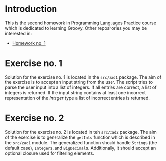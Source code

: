 # Introduction

This is the second homework in Programming Languages Practice course which is dedicated to learning Groovy. Other repositories
you may be interested in:
* [Homework no. 1](https://github.com/balkon16/PJP_HW1)

# Exercise no. 1

Solution for the exercise no. 1 is located in the `src/zad1` package. The aim of the exercise is to accept an input string
from the user. The script tries to parse the user input into a list of integers. If all entries are correct, a list of integers
is returned. If the input string contains at least one incorrect representation of the *Integer* type a list of incorrect entries 
is returned.

# Exercise no. 2
Solution for the exercise no. 2 is located in teh `src/zad2` package. The aim of the exercise is to generalize the `getInts`
function which is described in the `src/zad1` module. The generalized function should handle `String`s (the default case), `Integer`s, 
and `BigDecimal`s. Additionally, it should accept an optional closure used for filtering elements.